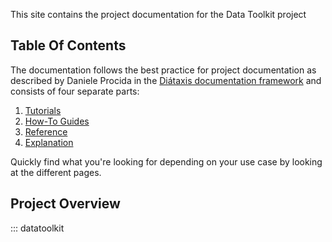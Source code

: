 This site contains the project documentation for the Data Toolkit project

## Table Of Contents

The documentation follows the best practice for
project documentation as described by Daniele Procida
in the [Diátaxis documentation framework](https://diataxis.fr/)
and consists of four separate parts:

1. [Tutorials](tutorials.md)
2. [How-To Guides](how-to-guides.md)
3. [Reference](reference/reference.md)
4. [Explanation](explanation.md)

Quickly find what you're looking for depending on
your use case by looking at the different pages.

## Project Overview

::: datatoolkit
